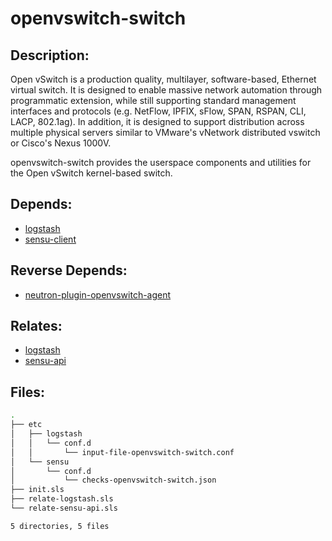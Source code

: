 # openvswitch-switch

## Description:

Open vSwitch is a production quality, multilayer, software-based, Ethernet virtual switch. It is designed to enable massive network automation through programmatic extension, while still supporting standard management interfaces and protocols (e.g. NetFlow, IPFIX, sFlow, SPAN, RSPAN, CLI, LACP, 802.1ag). In addition, it is designed to support distribution across multiple physical servers similar to VMware's vNetwork distributed vswitch or Cisco's Nexus 1000V.

openvswitch-switch provides the userspace components and utilities for the Open vSwitch kernel-based switch.

## Depends:

  -  [logstash](salt/logstash)
  -  [sensu-client](salt/sensu-client)

## Reverse Depends:

  -  [neutron-plugin-openvswitch-agent](salt/neutron-plugin-openvswitch-agent)

## Relates:

  -  [logstash](salt/logstash)
  -  [sensu-api](salt/sensu-api)

## Files:

```bash
.
├── etc
│   ├── logstash
│   │   └── conf.d
│   │       └── input-file-openvswitch-switch.conf
│   └── sensu
│       └── conf.d
│           └── checks-openvswitch-switch.json
├── init.sls
├── relate-logstash.sls
└── relate-sensu-api.sls

5 directories, 5 files
```
